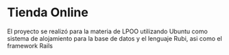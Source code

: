 # Tienda Online
El proyecto se realizó para la materia de LPOO utilizando Ubuntu como sistema de alojamiento para la base de datos y el lenguaje Rubi, asi como el framework Rails
